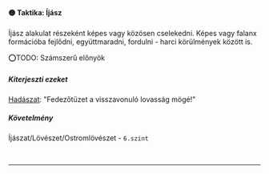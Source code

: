 #### 🟡 Taktika: Íjász

Íjász alakulat részeként képes vagy közösen cselekedni. Képes vagy falanx formációba fejlődni, együttmaradni, fordulni - harci körülmények között is.

⭕TODO: Számszerű előnyök

##### Kiterjeszti ezeket

[Hadászat](../kepzettsegek.primer.altalanos/hadaszat.md): "Fedezőtüzet a visszavonuló lovasság mögé!"

##### Követelmény

Íjászat/Lövészet/Ostromlövészet - `6.szint`

<br />

---

